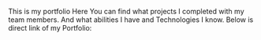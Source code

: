 This is my portfolio 
Here You can find what projects I completed with my team members.
And what abilities I have and Technologies I know.
Below is direct link of my Portfolio:
